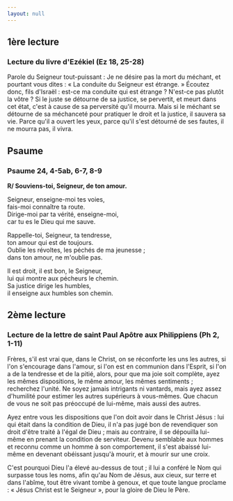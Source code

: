 ```yaml
---
layout: null
---
```

## 1ère lecture

### Lecture du livre d'Ezékiel (Ez 18, 25-28)

Parole du Seigneur tout-puissant : Je ne désire pas la mort du méchant, et pourtant vous dites : « La conduite du Seigneur est étrange. » Écoutez donc, fils d'Israël : est-ce ma conduite qui est étrange ? N'est-ce pas plutôt la vôtre ? Si le juste se détourne de sa justice, se pervertit, et meurt dans cet état, c'est à cause de sa perversité qu'il mourra. Mais si le méchant se détourne de sa méchanceté pour pratiquer le droit et la justice, il sauvera sa vie. Parce qu'il a ouvert les yeux, parce qu'il s'est détourné de ses fautes, il ne mourra pas, il vivra.

## Psaume

### Psaume 24, 4-5ab, 6-7, 8-9

**R/ Souviens-toi, Seigneur, de ton amour.**

Seigneur, enseigne-moi tes voies,  
fais-moi connaître ta route.  
Dirige-moi par ta vérité, enseigne-moi,  
car tu es le Dieu qui me sauve.  

Rappelle-toi, Seigneur, ta tendresse,  
ton amour qui est de toujours.  
Oublie les révoltes, les péchés de ma jeunesse ;  
dans ton amour, ne m'oublie pas.  

Il est droit, il est bon, le Seigneur,  
lui qui montre aux pécheurs le chemin.  
Sa justice dirige les humbles,  
il enseigne aux humbles son chemin.  

## 2ème lecture

### Lecture de la lettre de saint Paul Apôtre aux Philippiens (Ph 2, 1-11)

Frères, s'il est vrai que, dans le Christ, on se réconforte les uns les autres, si l'on s'encourage dans l'amour, si l'on est en communion dans l'Esprit, si l'on a de la tendresse et de la pitié, alors, pour que ma joie soit complète, ayez les mêmes dispositions, le même amour, les mêmes sentiments ; recherchez l'unité. Ne soyez jamais intrigants ni vantards, mais ayez assez d'humilité pour estimer les autres supérieurs à vous-mêmes. Que chacun de vous ne soit pas préoccupé de lui-même, mais aussi des autres.

Ayez entre vous les dispositions que l'on doit avoir dans le Christ Jésus : lui qui était dans la condition de Dieu, il n'a pas jugé bon de revendiquer son droit d'être traité à l'égal de Dieu ; mais au contraire, il se dépouilla lui-même en prenant la condition de serviteur. Devenu semblable aux hommes et reconnu comme un homme à son comportement, il s'est abaissé lui-même en devenant obéissant jusqu'à mourir, et à mourir sur une croix.

C'est pourquoi Dieu l'a élevé au-dessus de tout ; il lui a conféré le Nom qui surpasse tous les noms, afin qu'au Nom de Jésus, aux cieux, sur terre et dans l'abîme, tout être vivant tombe à genoux, et que toute langue proclame : « Jésus Christ est le Seigneur », pour la gloire de Dieu le Père.
